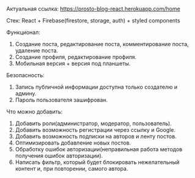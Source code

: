 Актуальная ссылка: https://prosto-blog-react.herokuapp.com/home

Стек: React + Firebase(firestore, storage, auth) + styled components

Функционал:
1. Создание поста, редактирование поста, комментирование поста, удаление поста.
2. Создание профиля, редактирование профиля.
3. Мобильная версия + версия под планшеты.

Безопасность:
1. Запись публичной информации доступна только создателю и админу.
2. Пароль пользователя зашифрован.

Что можно добавить:
1. Добавить роли(администратор, модератор, пользователь).
2. Добавить возможность регистрации через ссылку и Google.
3. Добавить возможность подписки на авторов и ленту постов.
4. Оптимизировать добавление новых постов.
5. Обработку ошибок авторизации(неправильная работа методов получения ошибок авторизации).
6. Написать фильтр, который будет блокировать нежелательный контент и, при повторении, самого автора.
